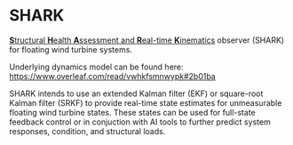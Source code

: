# SHARK
<u>**S**tructural **H**ealth **A**ssessment and **R**eal-time **K**inematics</u> observer (SHARK) for floating wind turbine systems.

Underlying dynamics model can be found here: https://www.overleaf.com/read/vwhkfsmnwypk#2b01ba

SHARK intends to use an extended Kalman filter (EKF) or square-root Kalman filter (SRKF) to provide real-time state estimates for unmeasurable floating wind turbine states. These states can be used for full-state feedback control or in conjuction with AI tools to further predict system responses, condition, and structural loads.

